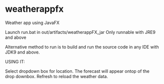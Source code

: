 # weatherappfx
Weather app using JavaFX

Launch run.bat in out/artifacts/weatherappFX_jar
Only runnable with JRE9 and above

Alternative method to run is to build and run the source code in any IDE with JDK9 and above. 

USING IT:

Select dropdown box for location. The forecast will appear ontop of the drop downbox. 
Refresh to reload the weather data.
